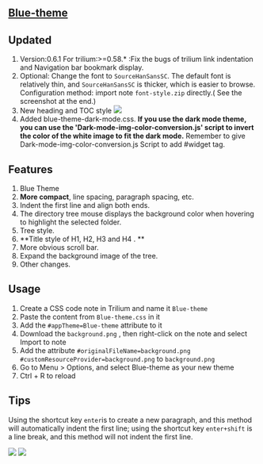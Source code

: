 ## [Blue-theme](https://github.com/SiriusXT/trilium-theme-blue)

## Updated 
1. Version:0.6.1 For trilium:>=0.58.* :Fix the bugs of trilium link indentation and Navigation bar bookmark display.
2. Optional: Change the font to `SourceHanSansSC`.
    The default font is relatively thin, and `SourceHanSansSC` is thicker, which is easier to browse.    
    Configuration method: import note `font-style.zip` directly.( See the screenshot at the end.)
3. New heading and TOC style
   ![](heading.png)
4. Added blue-theme-dark-mode.css.
   **If you use the dark mode theme, you can use the 'Dark-mode-img-color-conversion.js' script to invert the color of the white image to fit the dark mode.** Remember to give Dark-mode-img-color-conversion.js Script to add #widget tag.

## Features

1. Blue Theme 
2. **More compact**, line spacing, paragraph spacing, etc. 
3. Indent the first line and align both ends. 
4. The directory tree mouse displays the background color when hovering to highlight the selected folder.
5. Tree style.
6. **Title style of H1, H2, H3 and H4 . **
7. More obvious scroll bar.
8. Expand the background image of the tree. 
9. Other changes.

## Usage

1. Create a CSS code note in Trilium and name it `Blue-theme`
2. Paste the content from `Blue-theme.css` in it
3. Add the `#appTheme=Blue-theme` attribute to it
4. Download the `background.png` , then right-click on the note and select Import to note
5. Add the attribute `#originalFileName=background.png #customResourceProvider=background.png` to `background.png`
6. Go to Menu > Options, and select Blue-theme as your new theme
7. Ctrl + R to reload

## Tips

Using the shortcut key `enter`is to create a new paragraph, and this method will automatically indent the first line; using the shortcut key `enter+shift` is a line break, and this method will not indent the first line.

![](./screenshot1.png)
![](./screenshot2.png)
